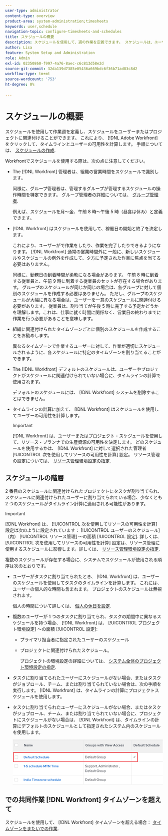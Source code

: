 ```yaml
---
user-type: administrator
content-type: overview
product-area: system-administration;timesheets
keywords: user,schedule
navigation-topic: configure-timesheets-and-schedules
title: スケジュールの概要
description: スケジュールを使用して、週の作業を定義できます。 スケジュールは、ユーザーまたはプロジェクトに関連付けることができます。 これにより、 [!DNL Adobe Workfront] をクリックして、タイムラインとユーザーの可用性を計算します。 手順については、「スケジュールを作成する」を参照してください。
author: Lisa
feature: System Setup and Administration
role: Admin
exl-id: 02350860-f997-4a76-8aec-c6c813d58e2d
source-git-commit: 32da139d7385e05436a669bdc6f36b71ad83c8d2
workflow-type: tm+mt
source-wordcount: '753'
ht-degree: 0%

---
```


# スケジュールの概要

<!-- Audited: 1/2024 -->

スケジュールを使用して作業週を定義し、スケジュールをユーザーまたはプロジェクトに関連付けることができます。 これにより、 [!DNL Adobe Workfront] をクリックして、タイムラインとユーザーの可用性を計算します。 手順については、 [スケジュールの作成](../../../administration-and-setup/set-up-workfront/configure-timesheets-schedules/create-schedules.md).

Workfrontでスケジュールを使用する際は、次の点に注意してください。

* The [!DNL Workfront] 管理者は、組織の営業時間をスケジュールで識別します。

  同様に、グループ管理者は、管理するグループが管理するスケジュールの操作時間を特定できます。 グループ管理者の詳細については、 [グループ管理者](../../../administration-and-setup/manage-groups/group-roles/group-administrators.md).

  例えば、スケジュールを月～金、午前 8 時～午後 5 時（昼食は休み）と定義できます。

* [!DNL Workfront] はスケジュールを使用して、稼働日の開始と終了を決定します。

  これにより、ユーザーがで作業をしたり、作業を完了したりできるようになります。 [!DNL Workfront] 通常の営業時間外に 一般に、新しいスケジュールやスケジュールの例外を作成して、夕方に予定された作業に焦点を当てる必要はありません。

  同様に、勤務日の到着時間が柔軟になる場合があります。 午前 8 時に到着する従業員と、午前 9 時に到着する従業員のセットが存在する場合があります。 グループのスケジュールが同じか同じの場合は、各グループに対して個別のスケジュールを作成する必要はありません。 ただし、グループのスケジュールが大幅に異なる場合は、ユーザーを一意のスケジュールに関連付ける必要があります。 従業員は、割り当てが午後 5 時に完了する予定かどうかを理解します。これは、仕事に就く時間に関係なく、営業日の終わりまでに作業を行う必要があることを意味します。

* 組織に関連付けられたタイムゾーンごとに個別のスケジュールを作成することをお勧めします。

  異なるタイムゾーンで作業するユーザーに対して、作業が適切にスケジュールされるように、各スケジュールに特定のタイムゾーンを割り当てることができます。

* The [!DNL Workfront] デフォルトのスケジュールは、ユーザーやプロジェクトがスケジュールに関連付けられていない場合に、タイムラインの計算で使用されます。

  デフォルトのスケジュールには、 [!DNL Workfront] システムを削除することはできません。

* タイムラインの計算に加えて、 [!DNL Workfront] はスケジュールを使用してユーザーの可用性を計算します。

  >[!IMPORTANT]
  >
  >[!DNL Workfront] は、ユーザーまたはプロジェクト・スケジュールを使用して、リソース・プランナでの生産資源の可用性を決定します。 どのスケジュールを使用するかは、 [!DNL Workfront] に対して選択された管理者 [!UICONTROL 次を使用してリソースの可用性を計算] 設定。 リソース管理の設定については、 [リソース管理環境設定の指定](../../../administration-and-setup/set-up-workfront/configure-system-defaults/configure-resource-mgmt-preferences.md).

## スケジュールの階層

2 番目のスケジュールに関連付けられたプロジェクトにタスクが割り当てられ、スケジュールに関連付けられたユーザーに割り当てられている場合、少なくとも 2 つのスケジュールがタイムライン計算に適用される可能性があります。

>[!IMPORTANT]
>
>[!DNL Workfront] は、 [!UICONTROL 次を使用してリソースの可用性を計算] 設定は次のように設定されています： [!UICONTROL ユーザーのスケジュール] （内） [!UICONTROL リソース管理] ～の面積 [!UICONTROL 設定]. 詳しくは、 [!UICONTROL 次を使用してリソースの可用性を計算] 設定は、リソース管理に使用するスケジュールに影響します。詳しくは、 [リソース管理環境設定の指定](../../../administration-and-setup/set-up-workfront/configure-system-defaults/configure-resource-mgmt-preferences.md).

複数のスケジュールが存在する場合に、システムでスケジュールが使用される順序は次のとおりです。

* ユーザーがタスクに割り当てられたとき、 [!DNL Workfront] は、ユーザーのスケジュールを使用してタスクのタイムラインを計算します。 これには、ユーザーの個人的な時間も含まれます。 プロジェクトのスケジュールは無視されます。

  個人の時間について詳しくは、 [個人の休日を設定](../../../workfront-basics/manage-your-account-and-profile/configuring-your-user-profile/personal-time-overview.md).

* 複数のユーザーが 1 つのタスクに割り当てられ、タスクの期間中に異なるスケジュールを持つ場合、 [!DNL Workfront] は、 [!UICONTROL プロジェクト環境設定] ～の面積 [!UICONTROL 設定]:

   * プライマリ担当者に指定されたユーザーのスケジュール
   * プロジェクトに関連付けられたスケジュール。

     プロジェクトの環境設定の詳細については、 [システム全体のプロジェクト環境設定の指定](../../../administration-and-setup/set-up-workfront/configure-system-defaults/set-project-preferences.md).

* タスクに割り当てられたユーザーにスケジュールがない場合、またはタスクがジョブロール、チーム、または割り当てられていない場合は、次の手順を実行します。 [!DNL Workfront] は、タイムラインの計算にプロジェクトスケジュールを使用します。
* タスクに割り当てられたユーザーにスケジュールがない場合、またはタスクがジョブロール、チーム、または割り当てられていない場合に、プロジェクトにスケジュールがない場合は、 [!DNL Workfront] は、タイムラインの計算にデフォルトのスケジュールとして指定されたシステム内のスケジュールを使用します。

  ![](assets/default-schedule.png)

## での共同作業 [!DNL Workfront] タイムゾーンを超えて

スケジュールを使用して、 [!DNL Workfront] タイムゾーンを超える場合： [タイムゾーンをまたいでの作業](../../../workfront-basics/tips-tricks-and-troubleshooting/working-across-timezones.md).
